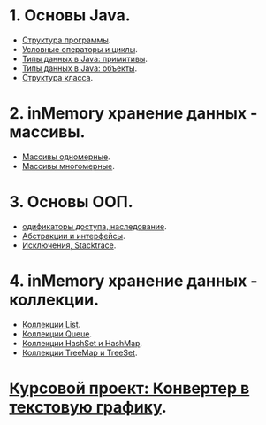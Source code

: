 # 1. Основы Java.
- [Структура программы]().
- [Условные операторы и циклы]().
- [Типы данных в Java: примитивы]().
- [Типы данных в Java: объекты]().
- [Структура класса]().
# 2. inMemory хранение данных - массивы.
- [Массивы одномерные]().
- [Массивы многомерные](https://github.com/Rik137/lesson8).
# 3. Основы ООП.
- [одификаторы доступа, наследование]().
- [Абстракции и интерфейсы]().
- [Исключения, Stacktrace](https://github.com/Rik137/lesson12).
# 4. inMemory хранение данных - коллекции.
- [Коллекции List]().
- [Коллекции Queue]().
- [Коллекции HashSet и HashMap]().
- [Коллекции TreeMap и TreeSet]().
# [Курсовой проект: Конвертер в текстовую графику]().


